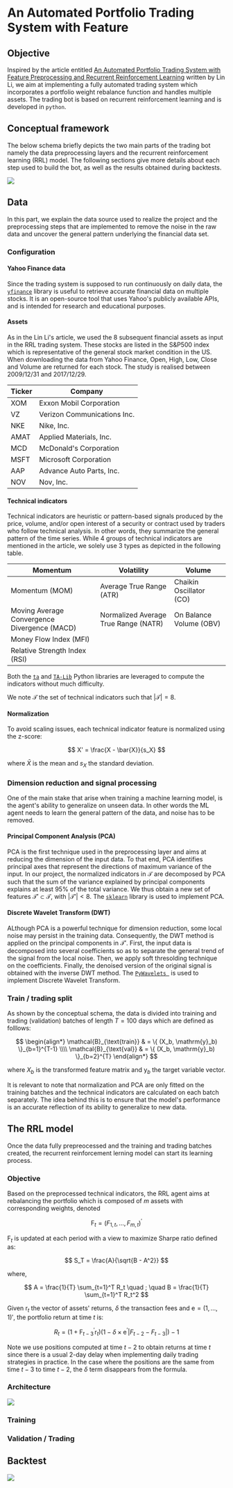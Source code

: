 #  An Automated Portfolio Trading System with Feature

## Objective 

Inspired by the article entitled [An Automated Portfolio Trading System with Feature Preprocessing and Recurrent Reinforcement Learning](https://paperswithcode.com/paper/an-automated-portfolio-trading-system-with) written by Lin Li, we aim at implementing a fully automated trading system which incorporates a portfolio weight rebalance function and handles multiple assets. The trading bot is based on recurrent reinforcement learning and is developed in `python`. 

## Conceptual framework

The below schema briefly depicts the two main parts of the trading bot namely the data preprocessing layers and the recurrent reinforcement learning (RRL) model. The following sections give more details about each step used to build the bot, as well as the results obtained during backtests.

![](imgs/rrl-pca-dwt.png)

## Data 

In this part, we explain the data source used to realize the project and the preprocessing steps that are implemented to remove the noise in the raw data and uncover the general pattern underlying the financial data set.

### Configuration

#### Yahoo Finance data

Since the trading system is supposed to run continuously on daily data, the [`yfinance`](https://pypi.org/project/yfinance/) library is useful to retrieve accurate financial data on multiple stocks. It is an open-source tool that uses Yahoo's publicly available APIs, and is intended for research and educational purposes.

#### Assets

As in the Lin Li's article, we used the 8 subsequent financial assets as input in the RRL trading system. These stocks are listed in the S&P500 index which is representative of the general stock market condition in
the US. When downloading the data from Yahoo Finance, Open, High, Low, Close and Volume are returned for each stock. The study is realised between 2009/12/31 and 2017/12/29. 

|  Ticker | Company  |
|---|---|
| XOM | Exxon Mobil Corporation |
| VZ | Verizon Communications Inc. |
| NKE | Nike, Inc. |
| AMAT | Applied Materials, Inc. |
| MCD | McDonald's Corporation |
| MSFT | Microsoft Corporation |
| AAP | Advance Auto Parts, Inc. |
| NOV | Nov, Inc. |

#### Technical indicators

Technical indicators are heuristic or pattern-based signals produced by the price, volume, and/or open interest of a security or contract used by traders who follow technical analysis. In other words, they summarize the general pattern of the time series. While 4 groups of technical indicators are mentioned in the article, we solely use 3 types as depicted in the following table.

|  Momentum | Volatility  | Volume |
|---|---|---|
| Momentum (MOM)  | Average True Range (ATR) | Chaikin Oscillator (CO) |
| Moving Average Convergence Divergence (MACD) | Normalized Average True Range (NATR) | On Balance Volume (OBV) |
| Money Flow Index (MFI) | | |
| Relative Strength Index (RSI) | | |

Both the [`ta`](https://pypi.org/project/ta/) and [`TA-Lib`](https://mrjbq7.github.io/ta-lib/) Python libraries are leveraged to compute the indicators without much difficulty. 

We note $\mathcal{T}$ the set of technical indicators such that $|\mathcal{T}| = 8$.

#### Normalization 

To avoid scaling issues, each technical indicator feature is normalized using the z-score: 

$$
X' = \frac{X - \bar{X}}{s_X}
$$

where $\bar{X}$ is the mean and $s_X$ the standard deviation. 

### Dimension reduction and signal processing

One of the main stake that arise when training a machine learning model, is the agent's ability to generalize on unseen data. In other words the ML agent needs to learn the general pattern of the data, and noise has to be removed. 

#### Principal Component Analysis (PCA)

PCA is the first technique used in the preprocessing layer and aims at reducing the dimension of the input data. To that end, PCA identifies principal axes that represent the directions of maximum variance of the input. In our project, the normalized indicators in $\mathcal{T}$ are decomposed by PCA such that the sum of the variance explained by principal components explains at least 95% of the total variance. We thus obtain a new set of features $\mathcal{T}' \subset \mathcal{T}$, with $|\mathcal{T}'| < 8$. The [`sklearn`](https://scikit-learn.org/stable/) library is used to implement PCA.

#### Discrete Wavelet Transform (DWT)

ALthough PCA is a powerful technique for dimension reduction, some local noise may persist in the training data. Consequently, the DWT method is applied on the principal components in $\mathcal{T}'$. First, the input data is decomposed into several coefficients so as to separate the general trend of the signal from the local noise. Then, we apply soft thresolding technique on the coefficients. Finally, the denoised version of the original signal is obtained with the inverse DWT method. The [`PyWavelets `](https://pywavelets.readthedocs.io/en/latest/) is used to implement Discrete Wavelet Transform. 

### Train / trading split 

As shown by the conceptual schema, the data is divided into training and trading (validation) batches of length $T=100$ days which are defined as folllows: 

$$
\begin{align*}
\mathcal{B}_{\text{train}} & = \{ (X_b, \mathrm{y}_b) \}_{b=1}^{T-1} \\\\
\mathcal{B}_{\text{val}} & = \{ (X_b, \mathrm{y}_b) \}_{b=2}^{T}
\end{align*}
$$

where $X_b$ is the transformed feature matrix and $\mathrm{y}_b$ the target variable vector. 

It is relevant to note that normalization and PCA are only fitted on the training batches and the technical indicators are calculated on each batch separately. The idea behind this is to ensure that the model's performance is an accurate reflection of its ability to generalize to new data.  

## The RRL model

Once the data fully prepreocessed and the training and trading batches created, the recurrent reinforcement lerning model can start its learning process. 

### Objective

Based on the preprocessed technical indicators, the RRL agent aims at rebalancing the portfolio which is composed of $m$ assets with corresponding weights, denoted 

$$\mathrm{F}_t = (F_{1,t}, \dots, F_{m,t})^{'}$$

$\mathrm{F}_t$ is updated at each period with a view to maximize Sharpe ratio defined as: 

$$
S_T = \frac{A}{\sqrt{B - A^2}} 
$$

where, 

$$
A = \frac{1}{T} \sum_{t=1}^T R_t \quad ; \quad  B = \frac{1}{T} \sum_{t=1}^T R_t^2
$$

Given $\mathrm{r}_t$ the vector of assets' returns, $\delta$ the transaction fees and $\mathrm{e}=(1, \dots, 1)'$, the portfolio return at time $t$ is:

$$
R_t = (1 + \mathrm{F}_{t-3}^{'}\mathrm{r}_{t})(1 - \delta \times \mathrm{e}^{'}|F_{t-2} - F_{t-3}|) - 1
$$

Note we use positions computed at time $t-2$ to obtain returns at time $t$ since there is a usual 2-day delay when implementing daily trading strategies in practice. In the case where the positions are the same from time $t-3$ to time $t-2$, the $\delta$ term disappears from the formula.

### Architecture

![](imgs/rrl.png)

### Training 

### Validation / Trading

## Backtest

![](imgs/cum-profits-rrl-pca-dwt-3.png)